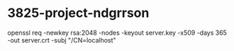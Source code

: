 # 3825-project-ndgrrson

openssl req -newkey rsa:2048 -nodes -keyout server.key -x509 -days 365 -out server.crt -subj "/CN=localhost"